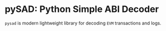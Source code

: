 # pySAD: Python Simple ABI Decoder

`pysad` is modern lightweight library for decoding `EVM` transactions and logs.
